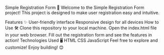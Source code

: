 Simple Registration Form 🎉
Welcome to the Simple Registration Form project! This project is designed to make user registration easy and intuitive.

Features ✨
User-friendly interface
Responsive design for all devices
How to Use 🛠️
Clone this repository to your local machine.
Open the index.html file in your web browser.
Fill out the registration form and see the features in action!
Technologies Used 🖥️
HTML
CSS
JavaScript
Feel free to explore and customize! Enjoy building! 😊






